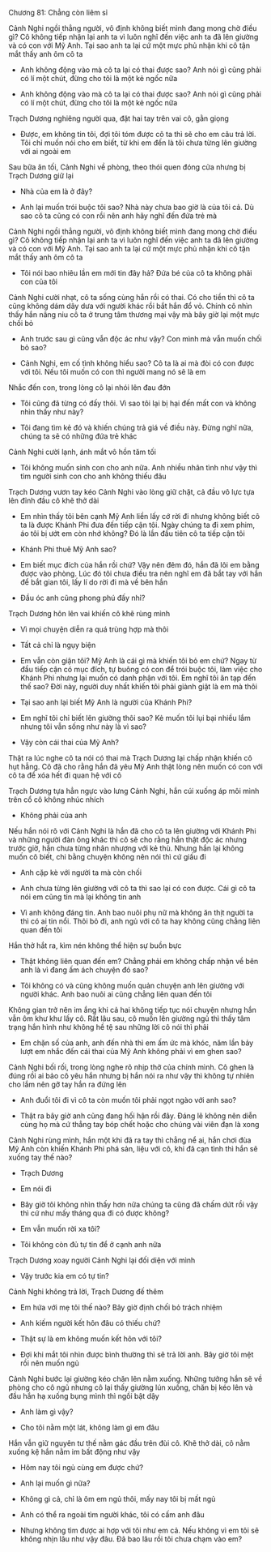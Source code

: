 




Chương 81: Chẳng còn liêm sỉ

Cảnh Nghi ngồi thẳng người, vô định không biết mình đang mong chờ điều gì? Cô không tiếp nhận lại anh ta vì luôn nghĩ đến việc anh ta đã lên giường và có con với Mỹ Anh. Tại sao anh ta lại cứ một mực phủ nhận khi cô tận mắt thấy anh ôm cô ta

- Anh không động vào mà cô ta lại có thai được sao? Anh nói gì cũng phải có lí một chút, đừng cho tôi là một kẻ ngốc nữa

- Anh không động vào mà cô ta lại có thai được sao? Anh nói gì cũng phải có lí một chút, đừng cho tôi là một kẻ ngốc nữa

Trạch Dương nghiêng người qua, đặt hai tay trên vai cô, gằn giọng

- Được, em không tin tôi, đợi tôi tóm được cô ta thì sẽ cho em câu trả lời. Tôi chỉ muốn nói cho em biết, từ khi em đến là tôi chưa từng lên giường với ai ngoài em

Sau bữa ăn tối, Cảnh Nghi về phòng, theo thói quen đóng cửa nhưng bị Trạch Dương giữ lại

- Nhà của em là ở đây?

- Anh lại muốn trói buộc tôi sao? Nhà này chưa bao giờ là của tôi cả. Dù sao cô ta cũng có con rồi nên anh hãy nghĩ đến đứa trẻ mà

Cảnh Nghi ngồi thẳng người, vô định không biết mình đang mong chờ điều gì? Cô không tiếp nhận lại anh ta vì luôn nghĩ đến việc anh ta đã lên giường và có con với Mỹ Anh. Tại sao anh ta lại cứ một mực phủ nhận khi cô tận mắt thấy anh ôm cô ta

- Tôi nói bao nhiêu lần em mới tin đây hả? Đứa bé của cô ta không phải con của tôi

Cảnh Nghi cười nhạt, cô ta sống cùng hắn rồi có thai. Có cho tiền thì cô ta cũng không dám dây dưa với người khác rồi bắt hắn đổ vỏ. Chính cô nhìn thấy hắn nâng niu cô ta ở trung tâm thương mại vậy mà bây giờ lại một mực chối bỏ

- Anh trước sau gì cũng vẫn độc ác như vậy? Con mình mà vẫn muốn chối bỏ sao?

- Cảnh Nghi, em cố tình không hiểu sao? Cô ta là ai mà đòi có con được với tôi. Nếu tôi muốn có con thì người mang nó sẽ là em

Nhắc đến con, trong lòng cô lại nhói lên đau đớn

- Tôi cũng đã từng có đấy thôi. Vì sao tôi lại bị hại đến mất con và không nhìn thấy như này?

- Tôi đang tìm kẻ đó và khiến chúng trả giá về điều này. Đừng nghĩ nữa, chúng ta sẽ có những đứa trẻ khác

Cảnh Nghi cười lạnh, ánh mắt vô hồn tăm tối

- Tôi không muốn sinh con cho anh nữa. Anh nhiều nhân tình như vậy thì tìm người sinh con cho anh không thiếu đâu

Trạch Dương vươn tay kéo Cảnh Nghi vào lòng giữ chặt, cả đầu vô lực tựa lên đỉnh đầu cô khẽ thở dài

- Em nhìn thấy tôi bên cạnh Mỹ Anh liền lấy cớ rời đi nhưng không biết cô ta là được Khánh Phi đưa đến tiếp cận tôi. Ngày chúng ta đi xem phim, áo tôi bị ướt em còn nhớ không? Đó là lần đầu tiên cô ta tiếp cận tôi

- Khánh Phi thuê Mỹ Anh sao?

- Em biết mục đích của hắn rồi chứ? Vậy nên đêm đó, hắn đã lôi em bằng được vào phòng. Lúc đó tôi chưa điều tra nên nghĩ em đã bắt tay với hắn để bắt gian tôi, lấy lí do rời đi mà về bên hắn

- Đầu óc anh cũng phong phú đấy nhỉ?

Trạch Dương hôn lên vai khiến cô khẽ rùng mình

- Vì mọi chuyện diễn ra quá trùng hợp mà thôi

- Tất cả chỉ là ngụy biện

- Em vẫn còn giận tôi? Mỹ Anh là cái gì mà khiến tôi bỏ em chứ? Ngay từ đầu tiếp cận có mục đích, tự buông có con để trói buộc tôi, làm việc cho Khánh Phi nhưng lại muốn có danh phận với tôi. Em nghĩ tôi ăn tạp đến thế sao? Đời này, người duy nhất khiến tôi phải giành giật là em mà thôi

- Tại sao anh lại biết Mỹ Anh là người của Khánh Phi?

- Em nghĩ tôi chỉ biết lên giường thôi sao? Kẻ muốn tôi lụi bại nhiều lắm nhưng tôi vẫn sống như này là vì sao?

- Vậy còn cái thai của Mỹ Anh?

Thật ra lúc nghe cô ta nói có thai mà Trạch Dương lại chấp nhận khiến cô hụt hẫng. Cô đã cho rằng hắn đã yêu Mỹ Anh thật lòng nên muốn có con với cô ta để xóa hết đi quan hệ với cô

Trạch Dương tựa hẳn ngực vào lưng Cảnh Nghi, hắn cúi xuống áp môi mình trên cổ cô không nhúc nhích

- Không phải của anh

Nếu hắn nói rõ với Cảnh Nghi là hắn đã cho cô ta lên giường với Khánh Phi và những người đàn ông khác thì cô sẽ cho rằng hắn thật độc ác nhưng trước giờ, hắn chưa từng nhân nhượng với kẻ thù. Nhưng hắn lại không muốn cô biết, chi bằng chuyện không nên nói thì cứ giấu đi

- Anh cặp kè với người ta mà còn chối

- Anh chưa từng lên giường với cô ta thì sao lại có con được. Cái gì cô ta nói em cũng tin mà lại không tin anh

- Vì anh không đáng tin. Anh bao nuôi phụ nữ mà không ăn thịt người ta thì có ai tin nổi. Thôi bỏ đi, anh ngủ với cô ta hay không cũng chẳng liên quan đến tôi

Hắn thở hắt ra, kìm nén không thể hiện sự buồn bực

- Thật không liên quan đến em? Chẳng phải em không chấp nhận về bên anh là vì đang ấm ách chuyện đó sao?

- Tôi không có và cũng không muốn quản chuyện anh lên giường với người khác. Anh bao nuôi ai cũng chẳng liên quan đến tôi

Không gian trở nên im ắng khi cả hai không tiếp tục nói chuyện nhưng hắn vẫn ôm khư khư lấy cô. Rất lâu sau, cô muốn lên giường ngủ thì thấy tâm trạng hắn hình như không hề tệ sau những lời cô nói thì phải

- Em chặn số của anh, anh đến nhà thì em ấm ức mà khóc, năm lần bảy lượt em nhắc đến cái thai của Mỹ Anh không phải vì em ghen sao?

Cảnh Nghi bối rối, trong lòng nghe rõ nhịp thở của chính mình. Cô ghen là đúng rồi ai bảo cô yêu hắn nhưng bị hắn nói ra như vậy thì không tự nhiên cho lắm nên gỡ tay hắn ra đứng lên

- Anh đuổi tôi đi vì cô ta còn muốn tôi phải ngọt ngào với anh sao?

- Thật ra bây giờ anh cũng đang hối hận rồi đây. Đáng lẽ không nên diễn cùng họ mà cứ thẳng tay bóp chết hoặc cho chúng vài viên đạn là xong

Cảnh Nghi rùng mình, hắn một khi đã ra tay thì chẳng nể ai, hắn chơi đùa Mỹ Anh còn khiến Khánh Phi phá sản, liệu với cô, khi đã cạn tình thì hắn sẽ xuống tay thế nào?

- Trạch Dương

- Em nói đi

- Bây giờ tôi không nhìn thấy hơn nữa chúng ta cũng đã chấm dứt rồi vậy thì cứ như mấy tháng qua đi có được không?

- Em vẫn muốn rời xa tôi?

- Tôi không còn đủ tự tin để ở cạnh anh nữa

Trạch Dương xoay người Cảnh Nghi lại đối diện với mình

- Vậy trước kia em có tự tin?

Cảnh Nghi không trả lời, Trạch Dương đế thêm

- Em hứa với mẹ tôi thế nào? Bây giờ định chối bỏ trách nhiệm

- Anh kiếm người kết hôn đâu có thiếu chứ?

- Thật sự là em không muốn kết hôn với tôi?

- Đợi khi mắt tôi nhìn được bình thường thì sẽ trả lời anh. Bây giờ tôi mệt rồi nên muốn ngủ

Cảnh Nghi bước lại giường kéo chăn lên nằm xuống. Những tưởng hắn sẽ về phòng cho cô ngủ nhưng cô lại thấy giường lún xuống, chăn bị kéo lên và đầu hắn hạ xuống bụng mình thì ngồi bật dậy

- Anh làm gì vậy?

- Cho tôi nằm một lát, không làm gì em đâu

Hắn vẫn giữ nguyên tư thế nằm gác đầu trên đùi cô. Khẽ thở dài, cô nằm xuống kệ hắn nằm im bất động như vậy

- Hôm nay tôi ngủ cùng em được chứ?

- Anh lại muốn gì nữa?

- Không gì cả, chỉ là ôm em ngủ thôi, mấy nay tôi bị mất ngủ

- Anh có thể ra ngoài tìm người khác, tôi có cấm anh đâu

- Nhưng không tìm được ai hợp với tôi như em cả. Nếu không vì em tôi sẽ không nhịn lâu như vậy đâu. Đã bao lâu rồi tôi chưa chạm vào em?




